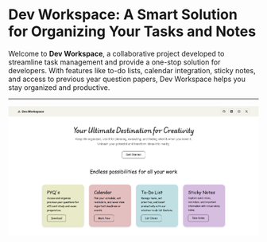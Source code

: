 # Dev Workspace: A Smart Solution for Organizing Your Tasks and Notes  

Welcome to **Dev Workspace**, a collaborative project developed to streamline task management and provide a one-stop solution for developers. With features like to-do lists, calendar integration, sticky notes, and access to previous year question papers, Dev Workspace helps you stay organized and productive.

---


<img src="Image/Preview.png">